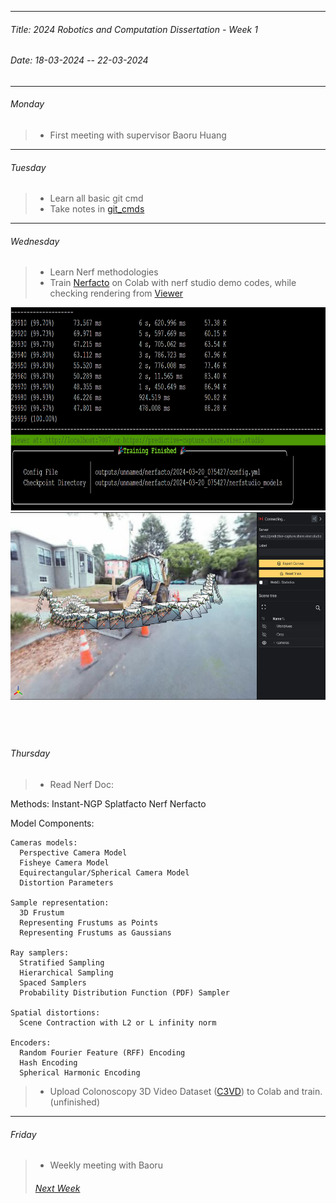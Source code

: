----------
###### Title: 2024 Robotics and Computation Dissertation - Week 1
###### Date: 18-03-2024 -- 22-03-2024
----------
###### Monday
> - First meeting with supervisor Baoru Huang
&nbsp;
----------
###### Tuesday
> - Learn all basic git cmd
> - Take notes in [git_cmds](../git_cmds.txt)
&nbsp;
----------
###### Wednesday
> - Learn Nerf methodologies
> - Train [Nerfacto](https://docs.nerf.studio/nerfology/methods/nerfacto.html) on Colab with nerf studio demo codes, while checking rendering from [Viewer](https://viewer.nerf.studio/)
<img src="nerfactotraining.png" alt="Nerfacto Training" width="600" height="325">
<img src="nerfactotrainviewer.png" alt="Viewer for Nerfacto training" width="600" height="300">



&nbsp;
----------
###### Thursday
> - Read Nerf Doc:

  Methods:
    Instant-NGP
    Splatfacto
    Nerf
    Nerfacto

  Model Components:
  
    Cameras models:
      Perspective Camera Model
      Fisheye Camera Model
      Equirectangular/Spherical Camera Model
      Distortion Parameters
      
    Sample representation:
      3D Frustum
      Representing Frustums as Points
      Representing Frustums as Gaussians
      
    Ray samplers:
      Stratified Sampling
      Hierarchical Sampling
      Spaced Samplers
      Probability Distribution Function (PDF) Sampler
      
    Spatial distortions:
      Scene Contraction with L2 or L infinity norm
      
    Encoders:
      Random Fourier Feature (RFF) Encoding
      Hash Encoding
      Spherical Harmonic Encoding



> - Upload Colonoscopy 3D Video Dataset ([C3VD](https://durrlab.github.io/C3VD/)) to Colab and train. (unfinished)
&nbsp;
----------
###### Friday
> - Weekly meeting with Baoru
&nbsp;
> ###### [Next Week](Week2.md)
